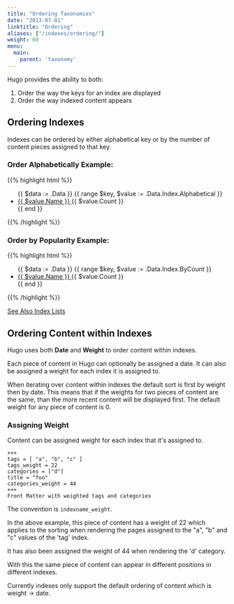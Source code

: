 ```yaml
---
title: "Ordering Taxonomies"
date: "2013-07-01"
linktitle: "Ordering"
aliases: ["/indexes/ordering/"]
weight: 60
menu:
  main:
    parent: 'taxonomy'
---
```


Hugo provides the ability to both:

 1. Order the way the keys for an index are displayed
 2. Order the way indexed content appears


## Ordering Indexes
Indexes can be ordered by either alphabetical key or by the number of content pieces assigned to that key.

### Order Alphabetically Example:

{{% highlight html %}}
<ul>
{{ $data := .Data }}
{{ range $key, $value := .Data.Index.Alphabetical }}
<li><a href="{{ $data.Plural }}/{{ $value.Name | urlize }}"> {{ $value.Name }} </a> {{ $value.Count }} </li>
{{ end }}
</ul>
{{% /highlight %}}

### Order by Popularity Example:

{{% highlight html %}}
<ul>
{{ $data := .Data }}
{{ range $key, $value := .Data.Index.ByCount }}
<li><a href="{{ $data.Plural }}/{{ $value.Name | urlize }}"> {{ $value.Name }} </a> {{ $value.Count }} </li>
{{ end }}
</ul>
{{% /highlight %}}


[See Also Index Lists](/indexes/lists/)

## Ordering Content within Indexes

Hugo uses both **Date** and **Weight** to order content within indexes.

Each piece of content in Hugo can optionally be assigned a date.
It can also be assigned a weight for each index it is assigned to.

When iterating over content within indexes the default sort is first by weight then by date. This means that if the weights for two pieces of content are the same, than the more recent content will be displayed first. The default weight for any piece of content is 0.

### Assigning Weight

Content can be assigned weight for each index that it's assigned to.

    +++
    tags = [ "a", "b", "c" ]
    tags_weight = 22
    categories = ["d"]
    title = "foo"
    categories_weight = 44
    +++
    Front Matter with weighted tags and categories


The convention is `indexname_weight`.

In the above example, this piece of content has a weight of 22 which applies to the sorting when rendering the pages assigned to the "a", "b" and "c" values of the 'tag' index.

It has also been assigned the weight of 44 when rendering the 'd' category.

With this the same piece of content can appear in different positions in different indexes.

Currently indexes only support the default ordering of content which is weight -> date.
